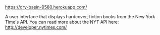 https://dry-basin-9580.herokuapp.com/

A user interface that displays hardcover, fiction books from the New York Time's API. You can read more about the NYT API here: http://developer.nytimes.com/
